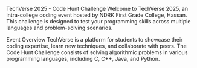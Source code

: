 TechVerse 2025 - Code Hunt Challenge
Welcome to TechVerse 2025, an intra-college coding event hosted by NDRK First Grade College, Hassan. This challenge is designed to test your programming skills across multiple languages and problem-solving scenarios.

Event Overview
TechVerse is a platform for students to showcase their coding expertise, learn new techniques, and collaborate with peers. The Code Hunt Challenge consists of solving algorithmic problems in various programming languages, including C, C++, Java, and Python.
